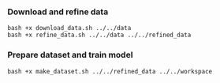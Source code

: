 ### Download and refine data
```
bash +x download_data.sh ../../data
bash +x refine_data.sh ../../data ../../refined_data
```

### Prepare dataset and train model
```
bash +x make_dataset.sh ../../refined_data ../../workspace
```
